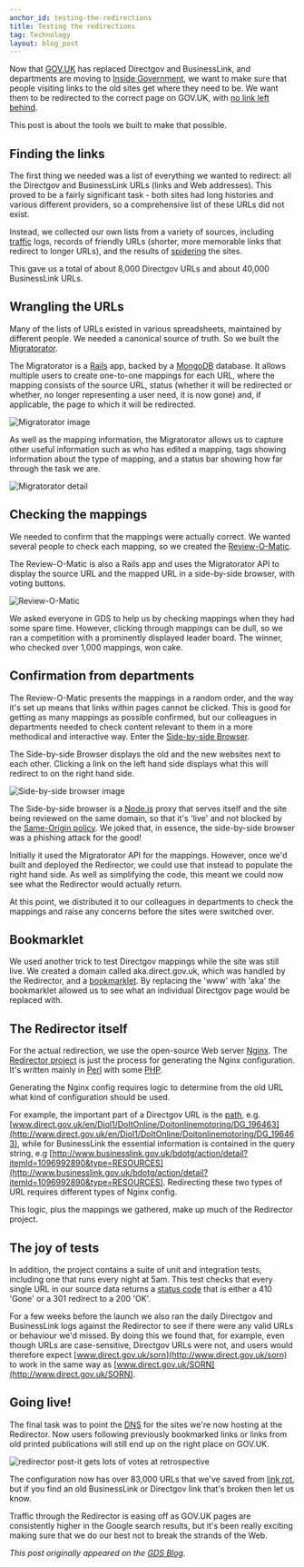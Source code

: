 ```yaml
---
anchor_id: testing-the-redirections
title: Testing the redirections
tag: Technology
layout: blog_post
---
```


Now that [GOV.UK](https://www.gov.uk/) has replaced Directgov and BusinessLink, and departments are
moving to [Inside
Government](http://digital.cabinetoffice.gov.uk/2012/11/15/a-quick-tour-of-inside-government/), we want to make sure that people visiting links to
the old sites get where they need to be. We want them to be redirected to the
correct page on GOV.UK, with [no link left
behind](https://gds.blog.gov.uk/2012/10/11/no-link-left-behind/).

This post is about the tools we built to make that possible.

## Finding the links

The first thing we needed was a list of everything we wanted to redirect: all
the Directgov and BusinessLink URLs (links and Web addresses). This proved to be
a fairly significant task - both sites had long histories and various different
providers, so a comprehensive list of these URLs did not exist.

Instead, we collected our own lists from a variety of sources, including
[traffic](http://en.wikipedia.org/wiki/Web_traffic)
logs, records of friendly URLs (shorter, more memorable links that redirect to
longer URLs), and the results of
[spidering](http://en.wikipedia.org/wiki/Web_crawler) the sites.

This gave us a total of about 8,000 Directgov URLs and about 40,000 BusinessLink
URLs.

## Wrangling the URLs

Many of the lists of URLs existed in various spreadsheets, maintained by
different people. We needed a canonical source of truth. So we built the
[Migratorator](https://github.com/alphagov/migratorator).

The Migratorator is a [Rails](http://rubyonrails.org/) app, backed by a
[MongoDB](http://www.mongodb.org/) database. It allows
multiple users to create one-to-one mappings for each URL, where the mapping
consists of the source URL, status (whether it will be redirected or whether, no
longer representing a user need, it is now gone) and, if applicable, the page to
which it will be redirected.

![Migratorator image](/img/migratorator_mapping.png)


As well as the mapping information, the Migratorator allows us to capture other
useful information such as who has edited a mapping, tags showing information
about the type of mapping, and a status bar showing how far through the task we
are.

![Migratorator detail](/img/migratorator_filter.png)

## Checking the mappings

We needed to confirm that the mappings were actually correct. We wanted several
people to check each mapping, so we created the
[Review-O-Matic](https://github.com/alphagov/review-o-matic).

The Review-O-Matic is also a Rails app and uses the Migratorator API to display
the source URL and the mapped URL in a side-by-side browser, with voting
buttons.

![Review-O-Matic](/img/review-o-matic.png)

We asked everyone in GDS to help us by checking mappings when they had some
spare time. However, clicking through mappings can be dull, so we ran a
competition with a prominently displayed leader board. The winner, who checked
over 1,000 mappings, won cake.

## Confirmation from departments

The Review-O-Matic presents the mappings in a random order, and the way it's set
up means that links within pages cannot be clicked. This is good for getting as
many mappings as possible confirmed, but our colleagues in departments needed to
check content relevant to them in a more methodical and interactive way. Enter
the [Side-by-side Browser](https://github.com/alphagov/review-o-matic-explore).

The Side-by-side Browser displays the old and the new websites next to each
other. Clicking a link on the left hand side displays what this will redirect to
on the right hand side.

![Side-by-side browser image](/img/sidebyside.png)

The Side-by-side browser is a [Node.js](http://nodejs.org/) proxy that serves itself and the site
being reviewed on the same domain, so that it's 'live' and not blocked by the
[Same-Origin policy](http://www.w3.org/Security/wiki/Same_Origin_Policy). We joked that, in essence, the side-by-side browser was a
phishing attack for the good!

Initially it used the Migratorator API for the mappings. However, once we'd
built and deployed the Redirector, we could use that instead to populate the
right hand side. As well as simplifying the code, this meant we could now see
what the Redirector would actually return.

At this point, we distributed it to our colleagues in departments to check the
mappings and raise any concerns before the sites were switched over.

## Bookmarklet

We used another trick to test Directgov mappings while the site was still live.
We created a domain called aka.direct.gov.uk, which was handled by the
Redirector, and a [bookmarklet](http://whatfettle.com/2012/09/aka.html). By replacing the 'www' with 'aka' the bookmarklet
allowed us to see what an individual Directgov page would be replaced with.

## The Redirector itself

For the actual redirection, we use the open-source Web server
[Nginx](http://wiki.nginx.org/Main). The
[Redirector project](https://github.com/alphagov/redirector/) is just the process for generating the Nginx configuration.
It's written mainly in [Perl](http://www.perl.org/) with some
[PHP](http://php.net/).

Generating the Nginx config requires logic to determine from the old URL what
kind of configuration should be used.

For example, the important part of a Directgov URL is the
[path](http://en.wikipedia.org/wiki/URI_scheme#Generic_syntax), e.g.
[www.direct.gov.uk/en/Diol1/DoItOnline/Doitonlinemotoring/DG_196463](http://www.direct.gov.uk/en/Diol1/DoItOnline/Doitonlinemotoring/DG_196463), while for
BusinessLink the essential information is contained in the query string, e.g
[http://www.businesslink.gov.uk/bdotg/action/detail?itemId=1096992890&type=RESOURCES](http://www.businesslink.gov.uk/bdotg/action/detail?itemId=1096992890&type=RESOURCES).
Redirecting these two types of URL requires different types of Nginx config.

This logic, plus the mappings we gathered, make up much of the Redirector
project.

## The joy of tests

In addition, the project contains a suite of unit and integration tests,
including one that runs every night at 5am. This test checks that every single
URL in our source data returns a [status
code](http://en.wikipedia.org/wiki/List_of_HTTP_status_codes) that is either a 410 'Gone' or a
301 redirect to a 200 'OK'.

For a few weeks before the launch we also ran the daily Directgov and
BusinessLink logs against the Redirector to see if there were any valid URLs or
behaviour we'd missed. By doing this we found that, for example, even though
URLs are case-sensitive, Directgov URLs were not, and users would therefore
expect [www.direct.gov.uk/sorn](http://www.direct.gov.uk/sorn) to work in the
same way as [www.direct.gov.uk/SORN](http://www.direct.gov.uk/SORN).

## Going live!

The final task was to point the
[DNS](http://en.wikipedia.org/wiki/Domain_Name_System) for the sites we're now hosting at the
Redirector. Now users following previously bookmarked links or links from old
printed publications will still end up on the right place on GOV.UK.

![redirector post-it gets lots of votes at retrospective](/img/redirects.jpeg)

The configuration now has over 83,000 URLs that we've saved from [link
rot](http://en.wikipedia.org/wiki/Link_rot), but
if you find an old BusinessLink or Directgov link that's broken then let us
know.

Traffic through the Redirector is easing off as GOV.UK pages are consistently
higher in the Google search results, but it's been really exciting making sure
that we do our best not to break the strands of the Web.

*This post originally appeared on the [GDS Blog](https://gds.blog.gov.uk/2012/12/10/testing-the-redirections/).*
